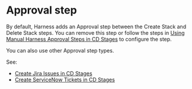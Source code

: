 # Approval step

By default, Harness adds an Approval step between the Create Stack and Delete Stack steps. You can remove this step or follow the steps in [Using Manual Harness Approval Steps in CD Stages](../../cd-advanced/approvals/using-harness-approval-steps-in-cd-stages.md) to configure the step.

You can also use other Approval step types.

See:

* [Create Jira Issues in CD Stages](../../cd-advanced/ticketing-systems-category/create-jira-issues-in-cd-stages.md)
* [Create ServiceNow Tickets in CD Stages](../../cd-advanced/ticketing-systems-category/create-service-now-tickets-in-cd-stages.md)
